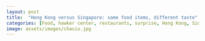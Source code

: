 ```yaml
---
layout: post
title:  "Hong Kong versus Singapore: same food items, different taste"
categories: [Food, hawker center, restaurants, surprise, Hong Kong, Singapore]
image: assets/images/chasiu.jpg
---
```

